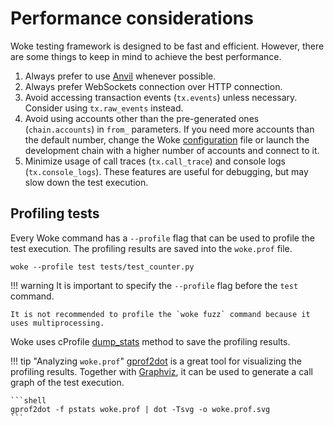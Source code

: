 # Performance considerations

Woke testing framework is designed to be fast and efficient. However, there are some things to keep in mind to achieve the best performance.

1. Always prefer to use [Anvil](https://github.com/foundry-rs/foundry/tree/master/anvil) whenever possible.
2. Always prefer WebSockets connection over HTTP connection.
3. Avoid accessing transaction events (`tx.events`) unless necessary. Consider using `tx.raw_events` instead.
4. Avoid using accounts other than the pre-generated ones (`chain.accounts`) in `from_` parameters. If you need more accounts than the default number, change the Woke [configuration](../configuration.md) file or launch the development chain with a higher number of accounts and connect to it.
5. Minimize usage of call traces (`tx.call_trace`) and console logs (`tx.console_logs`). These features are useful for debugging, but may slow down the test execution.

## Profiling tests

Every Woke command has a `--profile` flag that can be used to profile the test execution. The profiling results are saved into the `woke.prof` file.

```shell
woke --profile test tests/test_counter.py
```

!!! warning
    It is important to specify the `--profile` flag before the `test` command.
    
    It is not recommended to profile the `woke fuzz` command because it uses multiprocessing.

Woke uses cProfile [dump_stats](https://docs.python.org/3/library/profile.html#profile.Profile.dump_stats) method to save the profiling results.

!!! tip "Analyzing `woke.prof`"
    [gprof2dot](https://github.com/jrfonseca/gprof2dot) is a great tool for visualizing the profiling results.
    Together with [Graphviz](https://graphviz.org/), it can be used to generate a call graph of the test execution.
    
    ```shell
    gprof2dot -f pstats woke.prof | dot -Tsvg -o woke.prof.svg
    ```
